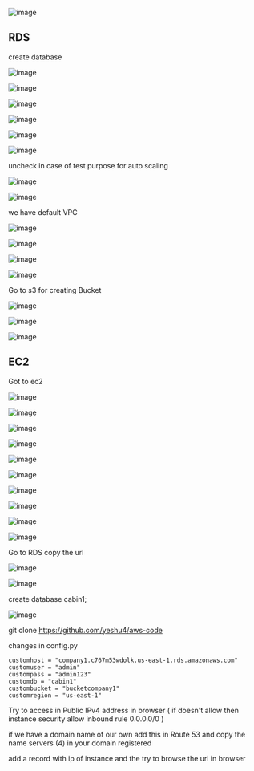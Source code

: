 



![image](https://user-images.githubusercontent.com/33985509/98019449-0bb34d00-1e02-11eb-9219-63881789c485.png)


## RDS

create database

![image](https://user-images.githubusercontent.com/33985509/98019518-22f23a80-1e02-11eb-8638-a788099d2e00.png)


![image](https://user-images.githubusercontent.com/33985509/98019633-49b07100-1e02-11eb-8ff9-6380c8de0ba4.png)



![image](https://user-images.githubusercontent.com/33985509/98019695-5af97d80-1e02-11eb-98e1-8fdf4ac0d188.png)



![image](https://user-images.githubusercontent.com/33985509/98019829-867c6800-1e02-11eb-8911-7fb880d8cb8c.png)


![image](https://user-images.githubusercontent.com/33985509/98020099-d5c29880-1e02-11eb-94f2-84c328f715f7.png)


![image](https://user-images.githubusercontent.com/33985509/98020141-e70ba500-1e02-11eb-89a1-922a01f717c7.png)


uncheck in case of test purpose for auto scaling

![image](https://user-images.githubusercontent.com/33985509/98020552-71540900-1e03-11eb-8314-c3c6c5411110.png)

![image](https://user-images.githubusercontent.com/33985509/98020637-8c267d80-1e03-11eb-87fc-8ba28721a198.png)

we have default VPC


![image](https://user-images.githubusercontent.com/33985509/98020779-bf690c80-1e03-11eb-8b4b-746ffd8562bd.png)


![image](https://user-images.githubusercontent.com/33985509/98020869-dd367180-1e03-11eb-9caf-092742139505.png)


![image](https://user-images.githubusercontent.com/33985509/98020935-ef181480-1e03-11eb-96e4-b0f70b40e7df.png)


![image](https://user-images.githubusercontent.com/33985509/98021064-1e2e8600-1e04-11eb-90f2-8f080e3c89e4.png)

Go to s3 for creating Bucket

![image](https://user-images.githubusercontent.com/33985509/98021230-5cc44080-1e04-11eb-8a87-d3a7d27f787e.png)


![image](https://user-images.githubusercontent.com/33985509/98021411-985f0a80-1e04-11eb-8097-230040d32c61.png)


![image](https://user-images.githubusercontent.com/33985509/98021532-b3317f00-1e04-11eb-8bf5-0e3ec42d6a26.png)


## EC2 

Got to ec2

![image](https://user-images.githubusercontent.com/33985509/98022203-99dd0280-1e05-11eb-9b44-8650dd3400b1.png)


![image](https://user-images.githubusercontent.com/33985509/98022158-8a5db980-1e05-11eb-8411-cf8b9dc714eb.png)


![image](https://user-images.githubusercontent.com/33985509/98022655-2a1b4780-1e06-11eb-9b40-99978a084ceb.png)


![image](https://user-images.githubusercontent.com/33985509/98022781-533bd800-1e06-11eb-85bf-078b92f05369.png)


![image](https://user-images.githubusercontent.com/33985509/98022868-7070a680-1e06-11eb-9dd0-be15319e3599.png)


![image](https://user-images.githubusercontent.com/33985509/98022959-8ed6a200-1e06-11eb-8cdb-dc89083b6265.png)


![image](https://user-images.githubusercontent.com/33985509/98023124-c47b8b00-1e06-11eb-811f-22ab7ac2dae6.png)


![image](https://user-images.githubusercontent.com/33985509/98023996-f7724e80-1e07-11eb-8701-f87126e2cc7f.png)


![image](https://user-images.githubusercontent.com/33985509/98024134-2be60a80-1e08-11eb-9625-e4f74ca8ed9b.png)


![image](https://user-images.githubusercontent.com/33985509/98024222-47e9ac00-1e08-11eb-9389-cd43fc39dfb1.png)


Go to RDS copy the url

![image](https://user-images.githubusercontent.com/33985509/98029501-e3cae600-1e0f-11eb-8dc8-add462de77c5.png)


![image](https://user-images.githubusercontent.com/33985509/98029473-d3b30680-1e0f-11eb-9386-ba2541732e08.png)

create database cabin1;

![image](https://user-images.githubusercontent.com/33985509/98030186-f42f9080-1e10-11eb-87fe-4f0d94f888d7.png)

git clone https://github.com/yeshu4/aws-code


changes in config.py

```
customhost = "company1.c767m53wdolk.us-east-1.rds.amazonaws.com"
customuser = "admin"
custompass = "admin123"
customdb = "cabin1"
custombucket = "bucketcompany1"
customregion = "us-east-1"

```

Try to access in Public IPv4 address in browser ( if doesn't allow then instance security allow inbound rule 0.0.0.0/0  )


if we have a domain name of our own add this in Route 53 and copy the name servers (4) in your domain registered

add a record with ip of instance and the try to browse the url in browser
